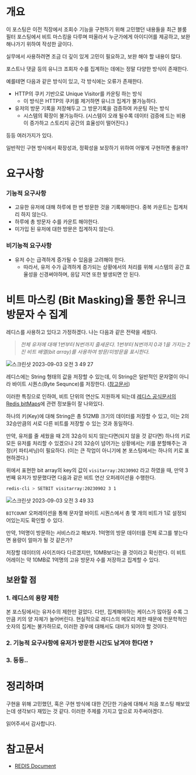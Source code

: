 # 개요

이 포스팅은 이전 직장에서 조회수 기능을 구현하기 위해 고민했던 내용들을 최근 블룸 필터 포스팅에서 비트 마스킹을 다루며 떠올라서 누군가에게 아이디어를 제공하고, 보완해나가기 위하여 작성한 글이다.

실무에서 사용하려면 조금 더 깊이 있게 고민이 필요하고, 보완 해야 할 내용이 많다.

포스트나 댓글 등의 유니크 조회자 수를 집계하는 데에는 정말 다양한 방식이 존재한다.

예를테면 다음과 같은 방식이 있고, 각 방식에는 오류가 존재한다.

- HTTP의 쿠키 기반으로 Unique Visitor를 카운팅 하는 방식
    - 이 방식은 HTTP의 쿠키를 제거하면 유니크 집계가 불가능하다.
- 유저의 방문 기록을 저장해두고 그 방문기록을 검증하여 카운팅 하는 방식
    - 시스템의 확장이 불가능하다. (시스템이 오래 될수록 데이터 검증에 드는 비용이 증가하고 스토리지 공간의 효율성이 떨어진다.)

등등 여러가지가 있다.

일반적인 구현 방식에서 확장성과, 정확성을 보장하기 위하여 어떻게 구현하면 좋을까?

# 요구사항

### 기능적 요구사항

- 고유한 유저에 대해 하루에 한 번 방문한 것을 기록해야한다. 중복 카운트는 집계처리 하지 않는다.
- 하루에 총 방문자 수를 카운트 해야한다.
- 미가입 된 유저에 대한 방문은 집계하지 않는다.

### 비기능적 요구사항

- 유저 수는 급격하게 증가될 수 있음을 고려해야 한다.
    - 따라서, 유저 수가 급격하게 증가되는 상황에서의 처리를 위해 시스템의 공간 효율성을 신경써야하며, 응답 지연 또한 발생되면 안 된다.

# 비트 마스킹 (Bit Masking)을 통한 유니크 방문자 수 집계

레디스를 사용하고 있다고 가정하겠다. 나는 다음과 같은 전략을 세웠다.

> *전체 유저에 대해 1번부터 N번까지 줄세운다. 1번부터 N번까지 0과 1을 가지는 2진 비트 배열(bit array)를 사용하여 방문/미방문을 표시한다.*


![스크린샷 2023-09-03 오전 3 49 27](https://github.com/parkhuiwo0/parkhuiwo0.github.io/assets/48363085/18b577c2-ce59-4d2a-b5d1-d82ad526a564)


레디스에는 String 형태의 값을 저장할 수 있는데, 이 String은 일반적인 문자열이 아니라 바이트 시퀀스(Byte Sequnce)를 저장한다. ([참고문서](https://redis.io/docs/data-types/strings/))

이러한 특징으로 인하여, 비트 단위의 연산도 지원하게 되는데 [레디스 공식문서의 Redis bitMaps](https://redis.io/docs/data-types/bitmaps/)에 관련 정보들이 잘 나와있다.

하나의 키(Key)에 대해 String은 총 512MB 크기의 데이터를 저장할 수 있고, 이는 2의 32승만큼의 서로 다른 비트를 저장할 수 있는 것과 동일하다.

만약, 유저를 줄 세웠을 때 2의 32승이 되지 않는다면(되지 않을 것 같다면) 하나의 키로 모든 유저를 처리할 수 있겠으나 2의 32승이 넘어가는 상황에서는 키를 분할해주는 과정(키 파티셔닝)이 필요하다. (이는 큰 작업이 아니기에 본 포스팅에서는 하나의 키로 표현하겠다.)

위에서 표현한 bit array의 key의 값이 `visitarray:20230902` 라고 하였을 때, 만약 3번째 유저가 방문했다면 다음과 같은 비트 연산 오퍼레이션을 수행한다.

```bash
redis-cli > SETBIT visitarray:20230902 3 1
```

![스크린샷 2023-09-03 오전 3 49 33](https://github.com/parkhuiwo0/parkhuiwo0.github.io/assets/48363085/3e00672d-f00a-4404-a5ea-77800fe75f5e)


`BITCOUNT` 오퍼레이션을 통해 문자열 바이트 시퀀스에서 총 몇 개의 비트가 1로 설정되어있는지도 확인할 수 있다.

만약, 1억명이 방문하는 서비스라고 해보자. 1억명의 방문 데이터를 전체 로그를 쌓는다면 용량이 얼마가 될 것 같은가? 

저장할 데이터의 사이즈마다 다르겠지만, 10MB보다는 클 것이라고 확신한다. 이 비트 어레이는 약 10MB로 1억명의 고유 방문자 수를 저장하고 집계할 수 있다.

## 보완할 점

### 1. 레디스의 용량 제한

본 포스팅에서는 유저수의 제한만 걸었다. 다만, 집계해야하는 케이스가 많아질 수록 그만큼 키의 양 자체가 늘어버린다. 현실적으로 레디스의 메모리 제한 때문에 천문학적인 숫자의 집계는 불가하므로, 이러한 경우에 대해서도 대비가 되어야 할 것이다.

### 2. 기능적 요구사항에 유저가 방문한 시간도 남겨야 한다면 ?

### 3. 등등..

# 정리하며

구현을 위해 고민했던, 혹은 구현 방식에 대한 간단한 기술에 대해서 처음 포스팅 해보았는데 생각보다 재밌는 것 같다. 이러한 주제를 가지고 앞으로 자주써야겠다.

읽어주셔서 감사합니다.

# 참고문서

- [REDIS Document](https://redis.io/docs/data-types/strings/)
